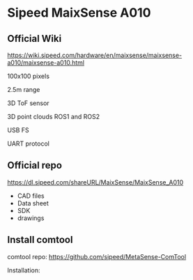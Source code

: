 # Sipeed MaixSense A010 

## Official Wiki

https://wiki.sipeed.com/hardware/en/maixsense/maixsense-a010/maixsense-a010.html

100x100 pixels 

2.5m range

3D ToF sensor

3D point clouds ROS1 and ROS2

USB FS

UART protocol

## Official repo

https://dl.sipeed.com/shareURL/MaixSense/MaixSense_A010

* CAD files
* Data sheet
* SDK
* drawings

## Install comtool

comtool repo: https://github.com/sipeed/MetaSense-ComTool

Installation:

